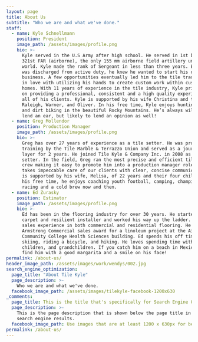 ```yaml
---
layout: page
title: About Us
subtitle: "Who we are and what we've done."
staff:
  - name: Kyle Schnellmann
    position: President
    image_path: /assets/images/profile.png
    bio: >-
      Kyle served in the U.S Army after high school. He served in 1st battalion,
      321st FAR (airborne), the only 155 mm airborne field artillery unit in the
      world. Kyle made the rank of Sergeant in less than three years. Before he
      was discharged from active duty, he knew he wanted to start his own
      business. A few opportunities eventually led him to the tile trade. He fell
      in love with utilizing his hands to create custom work within customer’s
      homes. With 11 years of experience in the tile industry, Kyle prides himself
      on providing a professional, consistent and a high quality experience for
      all of his clients. Kyle is supported by his wife Christina and three boys
      Raleigh, Warner, and Oliver. In his free time, Kyle enjoys hunting, fishing
      and dirt biking in the beautiful Rocky Mountains. He’s always willing to
      lend an ear, but likely to lend an opinion as well!
  - name: Greg Mollendor
    position: Production Manager
    image_path: /assets/images/profile.png
    bio: >-
      Greg has over 27 years of experience as a tile setter. He was professionally
      training by the Tile Marble & Terrazzo Union and served as a journeyman
      layer for 2 years. He joined Tile Kyle & Company Inc. in 2008 as a tile
      setter. In the field, Greg ran the most precise and efficient tile setting
      crew making it easy to promote him into a production manager role. Greg
      takes impeccable care of our clients with clear, concise communication. Greg
      is supported by his wife, Melisa, of 22 years and their four children. In
      his free time, he enjoys coaching youth football, camping, championship drag
      racing and a cold brew now and then.
  - name: Ed Zurasky
    position: Estimator
    image_path: /assets/images/profile.png
    bio: >-
      Ed has been in the flooring industry for over 30 years. He started out as a
      carpet and resilient installer and worked his way up the ladder. He has
      sales experience in both commercial and residential flooring. He received an
      Armstrong Commercial sales award for a linoleum project at the Aims
      Community College Health Sciences building. Ed spends his off time snow
      skiing, riding a bicycle, and hiking. He loves spending time with his wife,
      children, and grandchildren. If you catch him on a beach in Mexico, you’ll
      find him with a good margarita and a smile on his face!
permalink: /about-us/
header_image_path: /assets/images/work/wendys/002.jpg
search_engine_optimization:
  page_title: "About Tile Kyle"
  page_description: >-
    Who we are and what we've done.
  facebook_image_path: /assets/images/tilekyle-facebook-1200x630
_comments:
  page_title: This is the title that's specifically for Search Engine Optimization.
  page_description: >-
    This is the page description that is shown below the page title in the
    search engine results.
  facebook_image_path: Use images that are at least 1200 x 630px for best results or a minimum of at least 600 x 315px. 
permalink: /about-us/
---
```

